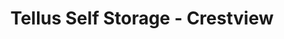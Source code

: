 ---
title: "Tellus Self Storage - Crestview"
url: /crestview/tellus-self-storage-crestview/
shop: storage rental
---